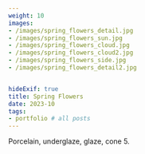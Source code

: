 ```yaml
---
weight: 10
images:
- /images/spring_flowers_detail.jpg
- /images/spring_flowers_sun.jpg
- /images/spring_flowers_cloud.jpg
- /images/spring_flowers_cloud2.jpg
- /images/spring_flowers_side.jpg
- /images/spring_flowers_detail2.jpg


hideExif: true
title: Spring Flowers
date: 2023-10
tags:
- portfolio # all posts
---
```


Porcelain, underglaze, glaze, cone 5.
